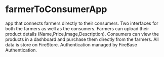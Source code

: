 # farmerToConsumerApp
app that connects farmers directly to their consumers.
Two interfaces for both the farmers as well as the consumers.
Farmers can upload their product details (Name,Price,Image,Description).
Consumers can view the products in a dashboard and purchase them directly from the farmers.
All data is store on FireStore.
Authentication managed by FireBase Authentication.
